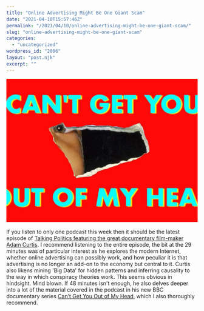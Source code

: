 ```yaml
---
title: "Online Advertising Might Be One Giant Scam"
date: "2021-04-10T15:57:46Z"
permalink: "/2021/04/10/online-advertising-might-be-one-giant-scam/"
slug: "online-advertising-might-be-one-giant-scam"
categories:
  - "uncategorized"
wordpress_id: "2006"
layout: "post.njk"
excerpt: ""
---
```


![](/wp-content/uploads/2021/04/cant-get-you-out-of-my-head-adam-curtis.jpg?w=1024)

If you listen to only one podcast this week then it should be the latest episode of [Talking Politics featuring the great documentary film-maker Adam Curtis](https://www.talkingpoliticspodcast.com/blog/2021/314-adam-curtis). I recommend listening to the entire episode, the bit at the 29 minutes was of particular interest as he explores the modern Internet, whether online advertising can possibly work, and how peculiar it is that advertising is no longer an add-on to the economy but central to it. Curtis also likens mining 'Big Data' for hidden patterns and inferring causality to the way in which conspiracy theories work. This seems obvious in hindsight. Mind blown. If 48 minutes isn't enough, he also delves deeper into a lot of the material covered in the podcast in his new BBC documentary series [Can’t Get You Out of My Head](https://www.bbc.co.uk/iplayer/episodes/p093wp6h/cant-get-you-out-of-my-head), which I also thoroughly recommend.
